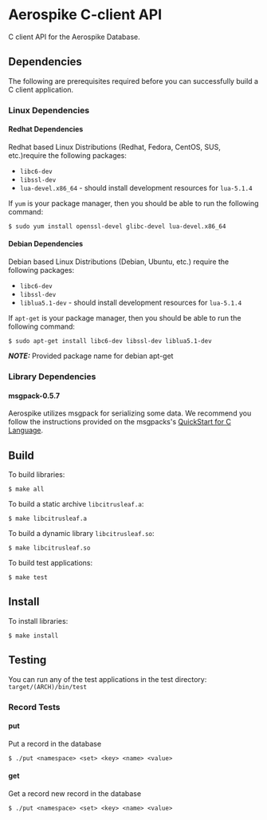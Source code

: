 # Aerospike C-client API

C client API for the Aerospike Database.

## Dependencies

The following are prerequisites required before you can successfully build a C client application. 

### Linux Dependencies

#### Redhat Dependencies

Redhat based Linux Distributions (Redhat, Fedora, CentOS, SUS, etc.)require the following packages:

* `libc6-dev`
* `libssl-dev`
* `lua-devel.x86_64` - should install development resources for `lua-5.1.4` 

If `yum` is your package manager, then you should be able to run the following command:

    $ sudo yum install openssl-devel glibc-devel lua-devel.x86_64

#### Debian Dependencies

Debian based Linux Distributions (Debian, Ubuntu, etc.) require the following packages:

* `libc6-dev`
* `libssl-dev`
* `liblua5.1-dev` - should install development resources for `lua-5.1.4` 

If `apt-get` is your package manager, then you should be able to run the following command:

	$ sudo apt-get install libc6-dev libssl-dev liblua5.1-dev

***NOTE:*** Provided package name for debian apt-get

### Library Dependencies

#### msgpack-0.5.7

Aerospike utilizes msgpack for serializing some data. We recommend you follow the instructions provided on the msgpacks's [QuickStart for C Language](http://wiki.msgpack.org/display/MSGPACK/QuickStart+for+C+Language).

## Build

To build libraries:

	$ make all

To build a static archive `libcitrusleaf.a`:

	$ make libcitrusleaf.a

To build a dynamic library `libcitrusleaf.so`:

	$ make libcitrusleaf.so

To build test applications:

	$ make test

## Install

To install libraries:

	$ make install

## Testing

You can run any of the test applications in the test directory: `target/(ARCH)/bin/test`

### Record Tests

#### put

Put a record in the database

	$ ./put <namespace> <set> <key> <name> <value>
	
#### get

Get a record new record in the database

	$ ./put <namespace> <set> <key> <name> <value>
	




	
